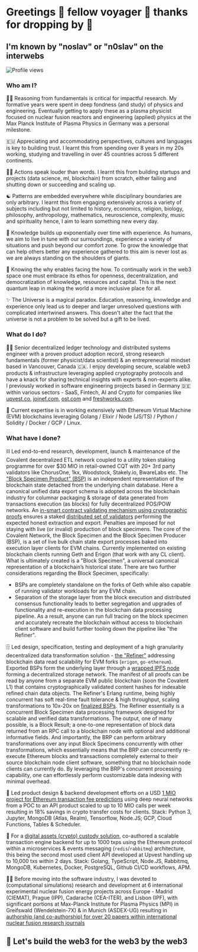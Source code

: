 # Greetings 🤝 fellow voyager 🤹 thanks for dropping by 🚗

## I'm known by "noslav" or "n0slav" on the interwebs

![Profile views](https://komarev.com/ghpvc/?username=noslav)

### Who am I?

🕵️‍♂️ Reasoning from fundamentals is critical for impactful research. My formative years were spent in deep fondness (and study) of physics and engineering. Eventually getting to apply these as a plasma physicist focused on nuclear fusion reactors and engineering (applied) physics at the Max Planck Institute of Plasma Physics in Germany was a personal milestone.

🇪🇺 Appreciating and accommodating perspectives, cultures and languages is key to building trust. I learnt this from spending over 8 years in my 20s working, studying and travelling in over 45 countries across 5 different continents.

🙋‍♂️ Actions speak louder than words. I learnt this from building startups and projects (data science, ml, blockchain) from scratch, either failing and shutting down or succeeding and scaling up.

☯️ Patterns are embedded everywhere while disciplinary boundaries are only arbitrary. I learnt this from engaging extensively across a variety of subjects including but not limited to history, economics, religion, biology, philosophy, anthropology, mathematics, neuroscience, complexity, music and spirituality hence, I aim to learn something new every day.

🪬 Knowledge builds up exponentially over time with experience. As humans, we aim to live in tune with our surroundings, experience a variety of situations and push beyond our comfort zone. To grow the knowledge that can help others better any experience gathered to this aim is never lost as we are always standing on the shoulders of giants.

🎢 Knowing the why enables facing the how. To continually work in the web3 space one must embrace its ethos for openness, decentralization, and democratization of knowledge, resources and capital. This is the next quantum leap in making the world a more inclusive place for all.

✨ The Universe is a magical paradox. Education, reasoning, knowledge and experience only lead us to deeper and larger unresolved questions with complicated intertwined answers. This doesn't alter the fact that the universe is not a problem to be solved but a gift to be lived.

### What do I do?

👨‍💻 Senior decentralized ledger technology and distributed systems engineer with a proven product adoption record, strong research fundamentals (former physicist/data scientist) & an entrepreneurial mindset based in Vancouver, Canada 🇨🇦. I enjoy developing secure, scalable web3 products & infrastructure leveraging applied cryptography protocols and have a knack for sharing technical insights with experts & non-experts alike. I previously worked in software engineering projects based in Germany 🇩🇪 within various sectors - SaaS, Fintech, AI and Crypto for companies like [upvest.co](https://upvest.co), [joinef.com](https://upvest.co), [ost.com](https://github.com/OpenST) and [freshworks.com](https://www.freshworks.com).

🔗 Current expertise is in working extensively with Ethereum Virtual Machine (EVM) blockchains leveraging Golang / Elixir / Node (JS/TS) / Python / Solidity / Docker / GCP / Linux.

### What have I done?

⛓️ Led end-to-end research, development, launch & maintenance of the Covalent decentralized ETL network coupled to a utility token staking programme for over $30 MIO in retail-owned CQT with 20+ 3rd party validators like ChorusOne, 1kx, Woodstock, Stakely.io, BwareLabs etc. The ["Block Specimen Product" (BSP)](https://github.com/covalenthq/bsp-geth) is an independent representation of the blockchain state detached from the underlying chain database. Here a canonical unified data export schema is adopted across the blockchain industry for columnar packaging & storage of data generated from transactions execution (as blocks) for fully decentralized POS/POW networks. An [in-smart contract validating mechanism using cryptographic proofs](https://github.com/covalenthq/bsp-staking) ensures a staked [distributed set of validators](https://github.com/covalenthq/bsp-agent) performing the expected honest extraction and export. Penalties are imposed for not staying with live (or invalid) production of block specimens. The core of the Covalent Network, the Block Specimen and the Block Specimen Producer (BSP), is a set of live bulk chain state export processes baked into execution layer clients for EVM chains. Currently implemented on existing blockchain clients running Geth and Erigon (that work with any CL client). What is ultimately created is a "Block Specimen", a universal canonical representation of a blockchain’s historical state. There are two further considerations regarding the Block Specimen, specifically:
  * BSPs are completely standalone on the forks of Geth while also capable of running validator workloads for any EVM chain.
  * Separation of the storage layer from the block execution and distributed consensus functionality leads to better segregation and upgrades of functionality and re-execution in the blockchain data processing pipeline.
As a result, anyone can run full tracing on the block specimen and accurately recreate the blockchain without access to blockchain client software and build further tooling down the pipeline like "the Refiner".

🗄️ Led design, specification, testing and deployment of a high granularity decentralized data transformation solution - [the "Refiner"](https://github.com/covalenthq/rudder) addressing blockchain data read scalability for EVM forks (`erigon`, `go-ethereum`). Exported BSPs form the underlying layer through a [wrapped IPFS node](https://github.com/covalenthq/ipfs-pinner) forming a decentralized storage network. The manifest of all proofs can be read by anyone from a separate EVM public blockchain (soon the Covalent L1) that contains cryptographically validated content hashes for indexable refined chain data objects. The Refiner's Erlang runtime, being highly concurrent has soft real-time fault tolerance & high throughput, scaling transformations to 10x-20x on [finalized BSPs](https://github.com/covalenthq/bsp-finalizer). The Refiner essentially is a concurrent Block Specimen data processing framework designed for scalable and verified data transformations. The output, one of many possible, is a Block Result; a one-to-one representation of block data returned from an RPC call to a blockchain node with optional and additional informative fields. And importantly, the BRP can perform arbitrary transformations over any input Block Specimens concurrently with other transformations, which essentially means that the BRP can concurrently re-execute Ethereum blocks and transactions completely external to their source blockchain node client software, something that no blockchain node clients can currently do. By leveraging the BRP's concurrent processing capability, one can effortlessly perform customizable data indexing with minimal overhead.

💸 Led product design & backend development efforts on a USD [1 MIO project for Ethereum transaction fee predictions](https://www.theblock.co/post/67731/tokenization-startup-upvest-raises-1-million-to-develop-prediction-tool-for-ethereum-gas-fees) using deep neural networks from a POC to an API product scaled to up to 10 MIO calls per week resulting in 18% savings in crypto transfer costs for clients. Stack: Python 3, Jupyter, MongoDB (Atlas, Realm), Tensorflow, Node.JS; GCP, Cloud Functions, Tables & Scheduler.

💨 For a [digital assets (crypto) custody solution](https://upvest.co), co-authored a scalable transaction engine backend for up to 1000 txps using the Ethereum protocol within a microservices & events messaging (`redis`/`rabbitmq`) architecture, this being the second most used client API developed at Upvest handling up to 10,000 txs within 2 days. Stack: Golang, TypeScript, Node.JS, Rabbitmq, MongoDB, Kubernetes, Docker, PostgreSQL, Github CI/CD workflows, APM.

👨‍🎓 Before moving into the software industry, I was devoted to (computational simulations) research and development at 6 international experimental nuclear fusion energy projects across Europe - Madrid (CIEMAT), Prague (IPP), Cadarache (CEA-ITER), and Lisbon (IPF), with significant portions at Max-Planck Institute for Plasma Physics (MPI) in Greifswald (Wendelstein-7X) & in Munich (ASDEX-UG) resulting in [authorship (and co-authorship) for over 20 papers within international nuclear fusion research journals](https://scholar.google.com/citations?user=rY5ZXHEAAAAJ&hl=en)

## 🚀 Let's build the web3 for the web3 by the web3
